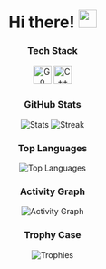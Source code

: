 # <h1 align="center">Hi there! <img src="https://github.com/blackcater/blackcater/raw/main/images/Hi.gif" height="32"/></h1>

<h3 align="center">Tech Stack</h3>
<p align="center">
  <img src="https://github.com/get-icon/geticon/blob/master/icons/go.svg" alt="Go" height="32"/>
  <img src="https://github.com/get-icon/geticon/blob/master/icons/c-plusplus.svg" alt="C++" height="32"/>
</p>

<h3 align="center">GitHub Stats</h3>
<p align="center">
  <img src="https://github-readme-stats.vercel.app/api?username=bla1z3198&theme=radical&show_icons=true&hide_border=true&count_private=true" alt="Stats"/>
  <img src="https://github-readme-streak-stats.herokuapp.com/?user=bla1z3198&theme=radical&hide_border=true" alt="Streak"/>
</p>

<h3 align="center">Top Languages</h3>
<p align="center">
  <img src="https://github-readme-stats.vercel.app/api/top-langs/?username=bla1z3198&layout=compact&theme=radical&hide_border=true" alt="Top Languages"/>
</p>

<h3 align="center">Activity Graph</h3>
<p align="center">
  <img src="https://github-profile-summary-cards.vercel.app/api/cards/profile-details?username=bla1z3198&theme=radical" alt="Activity Graph"/>
</p>

<h3 align="center">Trophy Case</h3>
<p align="center">
  <img src="https://github-profile-trophy.vercel.app/?username=bla1z3198&theme=radical&margin-w=15&no-frame=true" alt="Trophies"/>
</p>

